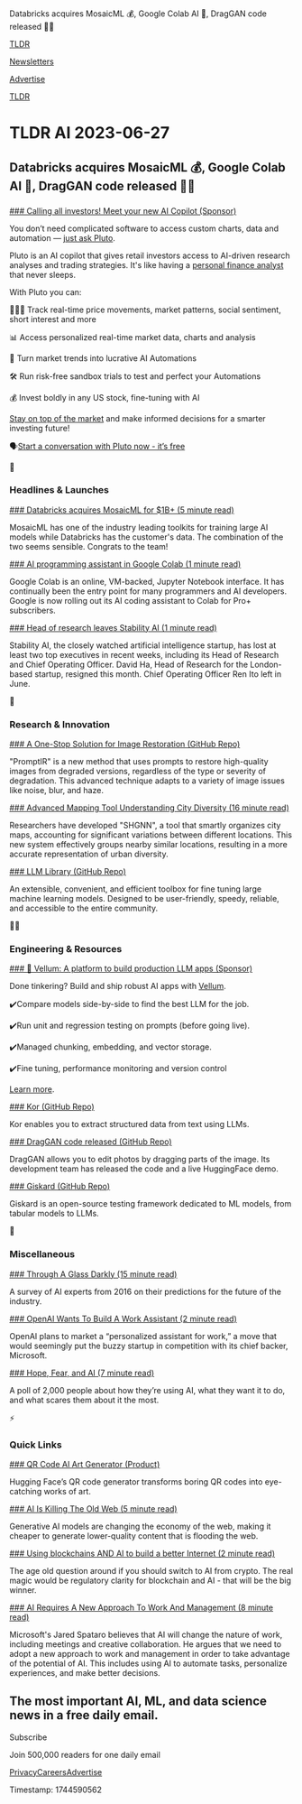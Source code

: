 Databricks acquires MosaicML 💰, Google Colab AI 🤖, DragGAN code released 🧑‍💻

[TLDR](/)

[Newsletters](/newsletters)

[Advertise](https://advertise.tldr.tech/)

[TLDR](/)

# TLDR AI 2023-06-27

## Databricks acquires MosaicML 💰, Google Colab AI 🤖, DragGAN code released 🧑‍💻

### 

[### Calling all investors! Meet your new AI Copilot (Sponsor)](https://www.pluto.fi/?utm_source=tldrai&amp;utm_medium=paid_newsletter&amp;utm_content=newsletterad&amp;utm_campaign=summer)

You don’t need complicated software to access custom charts, data and automation — [just ask Pluto](https://www.pluto.fi/?utm_source=tldrai&utm_medium=paid_newsletter&utm_content=newsletterad&utm_campaign=summer).

Pluto is an AI copilot that gives retail investors access to AI-driven research analyses and trading strategies. It's like having a [personal finance analyst](https://www.pluto.fi/?utm_source=tldrai&utm_medium=paid_newsletter&utm_content=newsletterad&utm_campaign=summer) that never sleeps.

With Pluto you can:

🧑🏼‍💻 Track real-time price movements, market patterns, social sentiment, short interest and more

📊 Access personalized real-time market data, charts and analysis

🧠 Turn market trends into lucrative AI Automations

🛠️ Run risk-free sandbox trials to test and perfect your Automations

💰 Invest boldly in any US stock, fine-tuning with AI

[Stay on top of the market](https://www.pluto.fi/?utm_source=tldrai&utm_medium=paid_newsletter&utm_content=newsletterad&utm_campaign=summer) and make informed decisions for a smarter investing future!

🗣️[Start a conversation with Pluto now - it’s free](https://www.pluto.fi/?utm_source=tldrai&utm_medium=paid_newsletter&utm_content=newsletterad&utm_campaign=summer)

🚀

### Headlines & Launches

[### Databricks acquires MosaicML for $1B+ (5 minute read)](https://www.databricks.com/company/newsroom/press-releases/databricks-signs-definitive-agreement-acquire-mosaicml-leading-generative-ai-platform?utm_source=tldrai)

MosaicML has one of the industry leading toolkits for training large AI models while Databricks has the customer's data. The combination of the two seems sensible. Congrats to the team!

[### AI programming assistant in Google Colab (1 minute read)](https://threadreaderapp.com/thread/1673354996296081409.html)

Google Colab is an online, VM-backed, Jupyter Notebook interface. It has continually been the entry point for many programmers and AI developers. Google is now rolling out its AI coding assistant to Colab for Pro+ subscribers.

[### Head of research leaves Stability AI (1 minute read)](https://archive.ph/EAGyw?utm_source=tldrai)

Stability AI, the closely watched artificial intelligence startup, has lost at least two top executives in recent weeks, including its Head of Research and Chief Operating Officer. David Ha, Head of Research for the London-based startup, resigned this month. Chief Operating Officer Ren Ito left in June.

🧠

### Research & Innovation

[### A One-Stop Solution for Image Restoration (GitHub Repo)](https://github.com/va1shn9v/promptir?utm_source=tldrai)

"PromptIR" is a new method that uses prompts to restore high-quality images from degraded versions, regardless of the type or severity of degradation. This advanced technique adapts to a variety of image issues like noise, blur, and haze.

[### Advanced Mapping Tool Understanding City Diversity (16 minute read)](https://arxiv.org/abs/2306.12139v1?utm_source=tldrai)

Researchers have developed "SHGNN", a tool that smartly organizes city maps, accounting for significant variations between different locations. This new system effectively groups nearby similar locations, resulting in a more accurate representation of urban diversity.

[### LLM Library (GitHub Repo)](https://github.com/optimalscale/lmflow?utm_source=tldrai)

An extensible, convenient, and efficient toolbox for fine tuning large machine learning models. Designed to be user-friendly, speedy, reliable, and accessible to the entire community.

👨‍💻

### Engineering & Resources

[### 🧰 Vellum: A platform to build production LLM apps (Sponsor)](https://www.vellum.ai/?utm_source=tldr&amp;utm_campaign=20230727)

Done tinkering? Build and ship robust AI apps with [Vellum](https://www.vellum.ai/?utm_source=tldr&utm_campaign=20230727).

✔️Compare models side-by-side to find the best LLM for the job.

✔️Run unit and regression testing on prompts (before going live).

✔️Managed chunking, embedding, and vector storage.

✔️Fine tuning, performance monitoring and version control

[Learn more](https://www.vellum.ai/?utm_source=tldr&utm_campaign=20230727).

[### Kor (GitHub Repo)](https://github.com/eyurtsev/kor?utm_source=tldrai)

Kor enables you to extract structured data from text using LLMs.

[### DragGAN code released (GitHub Repo)](https://github.com/XingangPan/DragGAN?utm_source=tldrai)

DragGAN allows you to edit photos by dragging parts of the image. Its development team has released the code and a live HuggingFace demo.

[### Giskard (GitHub Repo)](https://github.com/Giskard-AI/giskard?utm_source=tldrai)

Giskard is an open-source testing framework dedicated to ML models, from tabular models to LLMs.

🎁

### Miscellaneous

[### Through A Glass Darkly (15 minute read)](https://asteriskmag.com/issues/03/through-a-glass-darkly?utm_source=tldrai)

A survey of AI experts from 2016 on their predictions for the future of the industry.

[### OpenAI Wants To Build A Work Assistant (2 minute read)](https://www.fastcompany.com/90915483/openai-workplace-assistant-microsoft-copilot?utm_source=tldrai)

OpenAI plans to market a “personalized assistant for work,” a move that would seemingly put the buzzy startup in competition with its chief backer, Microsoft.

[### Hope, Fear, and AI (7 minute read)](https://www.theverge.com/c/23753704/ai-chatgpt-data-survey-research?utm_source=tldrai)

A poll of 2,000 people about how they’re using AI, what they want it to do, and what scares them about it the most.

⚡️

### Quick Links

[### QR Code AI Art Generator (Product)](https://huggingface.co/spaces/huggingface-projects/QR-code-AI-art-generator?utm_source=tldrai)

Hugging Face’s QR code generator transforms boring QR codes into eye-catching works of art.

[### AI Is Killing The Old Web (5 minute read)](https://www.theverge.com/2023/6/26/23773914/ai-large-language-models-data-scraping-generation-remaking-web?utm_source=tldrai)

Generative AI models are changing the economy of the web, making it cheaper to generate lower-quality content that is flooding the web.

[### Using blockchains AND AI to build a better Internet (2 minute read)](https://satchel.works/@wclittle/should-you-switch-from-crypto-to-ai?utm_source=tldrai)

The age old question around if you should switch to AI from crypto. The real magic would be regulatory clarity for blockchain and AI - that will be the big winner.

[### AI Requires A New Approach To Work And Management (8 minute read)](https://www.charterworks.com/jared-spataro-microsoft/?utm_source=tldrai)

Microsoft's Jared Spataro believes that AI will change the nature of work, including meetings and creative collaboration. He argues that we need to adopt a new approach to work and management in order to take advantage of the potential of AI. This includes using AI to automate tasks, personalize experiences, and make better decisions.

## The most important AI, ML, and data science news in a free daily email.

Subscribe

Join 500,000 readers for one daily email

[Privacy](/privacy)[Careers](https://jobs.ashbyhq.com/tldr.tech)[Advertise](/ai/advertise)

Timestamp: 1744590562